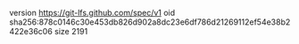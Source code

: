 version https://git-lfs.github.com/spec/v1
oid sha256:878c0146c30e453db826d902a8dc23e6df786d21269112ef54e38b2422e36c06
size 2191
